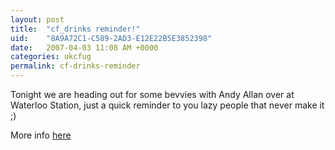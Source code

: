 ```yaml
---
layout: post
title:  "cf_drinks reminder!"
uid:	"8A9A72C1-C589-2AD3-E12E22B5E3852398"
date:   2007-04-03 11:08 AM +0000
categories: ukcfug
permalink: cf-drinks-reminder
---
```

Tonight we are heading out for some bevvies with Andy Allan over at Waterloo Station, just a quick reminder to you lazy people that never make it ;)

More info <a href="http://www.ukcfug.org/index.cfm?objectid=996E3421-F1FF-921E-117E8AA3C24F0E9B">here</a>